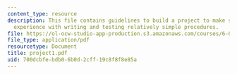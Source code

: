 ```yaml
---
content_type: resource
description: This file contains guidelines to build a project to make students gain
  experience with writing and testing relatively simple procedures.
file: https://ol-ocw-studio-app-production.s3.amazonaws.com/courses/6-001-structure-and-interpretation-of-computer-programs-spring-2005/700dcbfebdb06b0d2cff19c8f8f8e85a_project1.pdf
file_type: application/pdf
resourcetype: Document
title: project1.pdf
uid: 700dcbfe-bdb0-6b0d-2cff-19c8f8f8e85a
---
```

